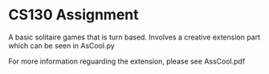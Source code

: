 # CS130 Assignment
A basic solitaire games that is turn based.
Involves a creative extension part which can be seen in AsCool.py

For more information reguarding the extension, please see AssCool.pdf
